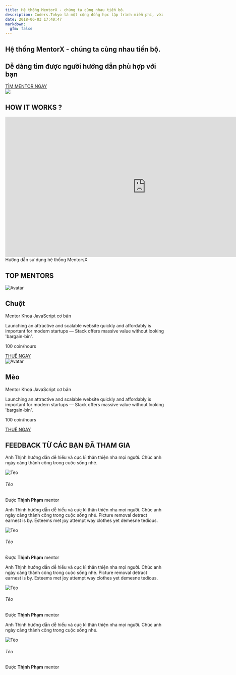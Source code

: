 ```yaml
---
title: Hệ thống MentorX - chúng ta cùng nhau tiến bộ.
description: Coders.Tokyo là một cộng đồng học lập trình miễn phí, với mong muốn tất cả mọi người ở khắp nơi trên thế giới được học lập trình miễn phí.
date: 2018-06-03 17:40:47
markdown:
  gfm: false
---
```


<div class="main-container">
  <section class="cover height-80 text-center">
    <div class="container pos-vertical-center">
      <div class="row">
        <div class="col-md-10 col-lg-12">
          <h1 class="color--primary">Hệ thống MentorX - chúng ta cùng nhau tiến bộ.</h1>
          <h2 class="h1">Dễ dàng tìm được người hướng dẫn phù hợp với bạn</h2>
          <a class="btn btn--primary type--uppercase"
            href="http://school.coders.tokyo/register"
            target="_blank">
            <span class="btn__text">
              TÌM MENTOR NGAY
            </span>
          </a>
          <!--end of modal instance-->
        </div>
      </div>
      <!--end of row-->
    </div>
    <!--end of container-->
  </section>
  <img class="d-none" src="https://coders.tokyo/images/meta-cover.jpg" />
  <section>
    <div class="container">
      <div class="row">
        <div class="col-md-12 text-center">
            <h1 class="h1 color--dark">HOW IT WORKS ?</h1>
            <div class="frame-video">
                <iframe width="889px" height="444px" 
                src="https://www.youtube-nocookie.com/embed/IUocLWJWLqw" 
                frameborder="0" allow="accelerometer; autoplay; encrypted-media;
                 gyroscope; picture-in-picture" allowfullscreen>
                 </iframe>
                 <caption>Hướng dẫn sử dụng hệ thống MentorsX</caption>
            </div>
        </div>
      </div>
      <!--end of row-->
    </div>
    <!--end of container-->
  </section>
 
  <section>
    <div class="container">
      <div class="row">
        <div class="col-md-12 text-center">
            <h1 class="mb87 h1 color--dark">
                TOP MENTORS
            </h1>
        </div>
      </div>
      <div class="box">
          <div class="row align-items-center">
            <div class="col-lg-3 col-md-4 col-sm-5 mb35">
                <div class="box__avatar d-flex justify-content-center">
                    <img src="/images/mentor/avatar.jpg" alt="Avatar">
                </div>
            </div>
            <div class="col-lg-9 col-md-8 col-sm-7 mb35">
                <div class="box__detail">
                    <h2 class="h2 box__name mb5">Chuột</h2>
                    <p class="box__course mb15">Mentor Khoá JavaScript cơ bản</p>
                    <p class="box__description text-justify color--gray mb15">
                        Launching an attractive and scalable website quickly and affordably 
                        is important for modern startups — Stack offers massive value without 
                        looking 'bargain-bin'.
                    </p>
                    <p class="box__price color--gray">
                        100 coin/hours
                    </p>
                     <a class="btn btn--primary type--uppercase"
                                href="http://school.coders.tokyo/register"
                                target="_blank">
                                <span class="btn__text">
                                  THUÊ NGAY
                                </span>
                     </a>
                </div>
            </div>
          </div>
      </div>
      <div class="box">
        <div class="row align-items-center">
          <div class="col-lg-3 col-md-4 mb35">
              <div class="box__avatar">
                  <img src="/images/mentor/avatar.jpg" alt="Avatar">
              </div>
          </div>
          <div class="col-lg-9 col-md-8 mb35">
              <div class="box__detail">
                  <h2 class="h2 box__name mb5">Mèo</h2>
                  <p class="box__course mb15">Mentor Khoá JavaScript cơ bản</p>
                  <p class="box__description text-justify color--gray mb15">
                      Launching an attractive and scalable website quickly and affordably 
                      is important for modern startups — Stack offers massive value without 
                      looking 'bargain-bin'.
                  </p>
                  <p class="box__price color--gray">
                      100 coin/hours
                  </p>
                   <a class="btn btn--primary type--uppercase"
                              href="http://school.coders.tokyo/register"
                              target="_blank">
                              <span class="btn__text">
                                THUÊ NGAY
                              </span>
                   </a>
              </div>
          </div>
        </div>
      </div>
      <!--end of row-->
    </div>
    <!--end of container-->
  </section>
  
  <section>
      <div class="container">
        <div class="row">
          <div class="col-md-12 text-center">
              <h1 class="mb87 h1 color--dark">
                  FEEDBACK TỪ CÁC BẠN ĐÃ THAM GIA
              </h1>
          </div>
        </div>
        <div class="row">
            <div class="col-lg-3 col-md-6 mb35">
                                  <div class="box-feedback">
                                      <div class="box-feedback__content mb15">
                                          <p class="comment">
                                              Anh Thịnh hướng dẫn dễ hiểu và cực kì thân thiện nha mọi người.
                                              Chúc anh ngày càng thành công trong cuộc sống nhé.
                                          </p>
                                      </div>
                                      <div class="box-feedback__info">
                                          <div class="row align-items-center">
                                              <div class="col-3">
                                                  <div class="box-feedback__avatar">
                                                      <img src="/images/mentor/image-comment.jpg" alt="Tèo">
                                                  </div>
                                              </div>
                                              <div class="col-9">
                                                  <h6 class="box-feedback__name">
                                                      Tèo
                                                  </h6>
                                                  <p class="box-feedback__mentor">
                                                      Được <strong>Thịnh Phạm</strong> mentor
                                                  </p>
                                              </div>
                                          </div>
                                      </div>
                                  </div>
                              </div>
            <div class="col-lg-3 col-md-6 mb35">
                            <div class="box-feedback">
                                <div class="box-feedback__content mb15">
                                    <p class="comment">
                                        Anh Thịnh hướng dẫn dễ hiểu và cực kì thân thiện nha mọi người.
                                        Chúc anh ngày càng thành công trong cuộc sống nhé.
                                        Picture removal detract earnest is by. Esteems met joy attempt way clothes yet demesne tedious.
                                    </p>
                                </div>
                                <div class="box-feedback__info">
                                    <div class="row align-items-center">
                                        <div class="col-3">
                                            <div class="box-feedback__avatar">
                                                <img src="/images/mentor/image-comment.jpg" alt="Tèo">
                                            </div>
                                        </div>
                                        <div class="col-9">
                                            <h6 class="box-feedback__name">
                                                Tèo
                                            </h6>
                                            <p class="box-feedback__mentor">
                                                Được <strong>Thịnh Phạm</strong> mentor
                                            </p>
                                        </div>
                                    </div>
                                </div>
                            </div>
                        </div>
            <div class="col-lg-3 col-md-6 mb35">
                            <div class="box-feedback">
                                <div class="box-feedback__content mb15">
                                    <p class="comment">
                                        Anh Thịnh hướng dẫn dễ hiểu và cực kì thân thiện nha mọi người.
                                        Chúc anh ngày càng thành công trong cuộc sống nhé.
                                        Picture removal detract earnest is by. Esteems met joy attempt way clothes yet demesne tedious.
                                    </p>
                                </div>
                                <div class="box-feedback__info">
                                    <div class="row align-items-center">
                                        <div class="col-3">
                                            <div class="box-feedback__avatar">
                                                <img src="/images/mentor/image-comment.jpg" alt="Tèo">
                                            </div>
                                        </div>
                                        <div class="col-9">
                                            <h6 class="box-feedback__name">
                                                Tèo
                                            </h6>
                                            <p class="box-feedback__mentor">
                                                Được <strong>Thịnh Phạm</strong> mentor
                                            </p>
                                        </div>
                                    </div>
                                </div>
                            </div>
                        </div>                              
            <div class="col-lg-3 col-md-6 mb35">
                            <div class="box-feedback">
                                <div class="box-feedback__content mb15">
                                    <p class="comment">
                                        Anh Thịnh hướng dẫn dễ hiểu và cực kì thân thiện nha mọi người.
                                        Chúc anh ngày càng thành công trong cuộc sống nhé.
                                    </p>
                                </div>
                                <div class="box-feedback__info">
                                    <div class="row align-items-center">
                                        <div class="col-3">
                                            <div class="box-feedback__avatar">
                                                <img src="/images/mentor/image-comment.jpg" alt="Tèo">
                                            </div>
                                        </div>
                                        <div class="col-9">
                                            <h6 class="box-feedback__name">
                                                Tèo
                                            </h6>
                                            <p class="box-feedback__mentor">
                                                Được <strong>Thịnh Phạm</strong> mentor
                                            </p>
                                        </div>
                                    </div>
                                </div>
                            </div>
                        </div>
        </div>
        <!--end of row-->
      </div>
      <!--end of container-->
    </section>
</h5>
